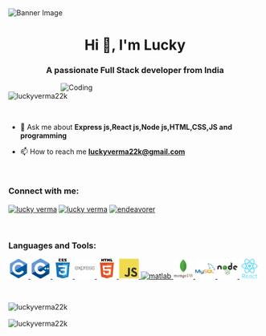 <img align="center" src="https://media.licdn.com/dms/image/D4D12AQHXdgegDQyS0g/article-cover_image-shrink_720_1280/0/1692970178452?e=1722470400&v=beta&t=Xgb-79x3LdXItnna0kB7h_6YNqp14gRM8bCXre2-H2Y" alt="Banner Image" width="100%" height="390px"/>
<h1 align="center">Hi 👋, I'm Lucky</h1>
<h3 align="center">A passionate Full Stack developer from India</h3>
<img align="right" alt="Coding" width="400" src="https://miro.medium.com/v2/resize:fit:1400/1*liyNBfK4sAT8K9JP1rjAlQ.jpeg">

<p align="left"> 
  <img src="https://komarev.com/ghpvc/?username=luckyverma22k&label=Profile%20views&color=0e75b6&style=flat" alt="luckyverma22k" /> 
</p>

<br>

- 💬 Ask me about **Express js,React js,Node js,HTML,CSS,JS and programming**

- 📫 How to reach me **luckyverma22k@gmail.com**

<br>

<h3 align="left">Connect with me:</h3>
<p align="left">
  <a href="www.linkedin.com/in/lucky-verma-523567223" target="blank"><img align="center" src="https://raw.githubusercontent.com/rahuldkjain/github-profile-readme-generator/master/src/images/icons/Social/linked-in-alt.svg" alt="lucky verma" height="30" width="40" /></a>
  <a href="https://fb.com/lucky verma" target="blank"><img align="center" src="https://raw.githubusercontent.com/rahuldkjain/github-profile-readme-generator/master/src/images/icons/Social/facebook.svg" alt="lucky verma" height="30" width="40" /></a>
  <a href="https://leetcode.com/u/Endeavorer/" target="blank"><img align="center" src="https://raw.githubusercontent.com/rahuldkjain/github-profile-readme-generator/master/src/images/icons/Social/leet-code.svg" alt="endeavorer" height="30" width="40" /></a>
</p>

<br>

<h3 align="left">Languages and Tools:</h3>
<p align="left"> 
  <a href="https://www.cprogramming.com/" target="_blank" rel="noreferrer"> 
    <img src="https://raw.githubusercontent.com/devicons/devicon/master/icons/c/c-original.svg" alt="c" width="40" height="40"/> 
  </a> 
  <a href="https://www.w3schools.com/cpp/" target="_blank" rel="noreferrer"> 
    <img src="https://raw.githubusercontent.com/devicons/devicon/master/icons/cplusplus/cplusplus-original.svg" alt="cplusplus" width="40" height="40"/> 
  </a> 
  <a href="https://www.w3schools.com/css/" target="_blank" rel="noreferrer"> 
    <img src="https://raw.githubusercontent.com/devicons/devicon/master/icons/css3/css3-original-wordmark.svg" alt="css3" width="40" height="40"/> 
  </a> 
  <a href="https://expressjs.com" target="_blank" rel="noreferrer"> 
    <img src="https://raw.githubusercontent.com/devicons/devicon/master/icons/express/express-original-wordmark.svg" alt="express" width="40" height="40"/> 
  </a> 
  <a href="https://www.w3.org/html/" target="_blank" rel="noreferrer"> 
    <img src="https://raw.githubusercontent.com/devicons/devicon/master/icons/html5/html5-original-wordmark.svg" alt="html5" width="40" height="40"/> 
  </a> 
  <a href="https://developer.mozilla.org/en-US/docs/Web/JavaScript" target="_blank" rel="noreferrer"> 
    <img src="https://raw.githubusercontent.com/devicons/devicon/master/icons/javascript/javascript-original.svg" alt="javascript" width="40" height="40"/> 
  </a> 
  <a href="https://www.mathworks.com/" target="_blank" rel="noreferrer"> 
    <img src="https://upload.wikimedia.org/wikipedia/commons/2/21/Matlab_Logo.png" alt="matlab" width="40" height="40"/> 
  </a> 
  <a href="https://www.mongodb.com/" target="_blank" rel="noreferrer"> 
    <img src="https://raw.githubusercontent.com/devicons/devicon/master/icons/mongodb/mongodb-original-wordmark.svg" alt="mongodb" width="40" height="40"/> 
  </a> 
  <a href="https://www.mysql.com/" target="_blank" rel="noreferrer"> 
    <img src="https://raw.githubusercontent.com/devicons/devicon/master/icons/mysql/mysql-original-wordmark.svg" alt="mysql" width="40" height="40"/> 
  </a> 
  <a href="https://nodejs.org" target="_blank" rel="noreferrer"> 
    <img src="https://raw.githubusercontent.com/devicons/devicon/master/icons/nodejs/nodejs-original-wordmark.svg" alt="nodejs" width="40" height="40"/> 
  </a> 
  <a href="https://reactjs.org/" target="_blank" rel="noreferrer"> 
    <img src="https://raw.githubusercontent.com/devicons/devicon/master/icons/react/react-original-wordmark.svg" alt="react" width="40" height="40"/> 
  </a> 
</p>

<br>

<p>
  <img align="left" src="https://github-readme-stats.vercel.app/api/top-langs?username=luckyverma22k&show_icons=true&locale=en&layout=compact" alt="luckyverma22k" />
</p>

<br>

<p>
  <img align="center" src="https://github-readme-stats.vercel.app/api?username=luckyverma22k&show_icons=true&locale=en" alt="luckyverma22k" />
</p>
